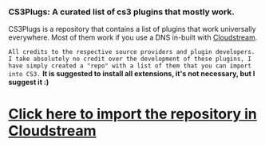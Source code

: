 ### CS3Plugs: A curated list of cs3 plugins that mostly work.
CS3Plugs is a repository that contains a list of plugins that work universally everywhere. Most of them work if you use a DNS in-built with [Cloudstream](https://github.com/recloudstream/cloudstream). 

```All credits to the respective source providers and plugin developers. I take absolutely no credit over the development of these plugins, I have simply created a "repo" with a list of them that you can import into CS3.```
**It is suggested to install all extensions, it's not necessary, but I suggest it :)**

# [Click here to import the repository in Cloudstream](https://intradeus.github.io/http-protocol-redirector/?r=cloudstreamrepo://raw.githubusercontent.com/justsimplyleon/cs3plugs/refs/heads/main/repo.json)
